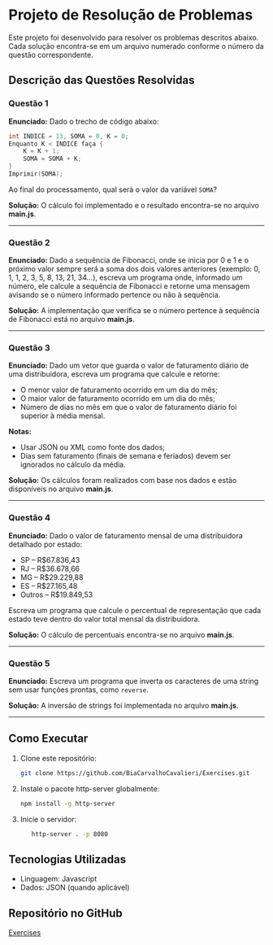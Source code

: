 # Projeto de Resolução de Problemas

Este projeto foi desenvolvido para resolver os problemas descritos abaixo. Cada solução encontra-se em um arquivo numerado conforme o número da questão correspondente.

## Descrição das Questões Resolvidas

### **Questão 1**
**Enunciado:**
Dado o trecho de código abaixo:

```c
int INDICE = 13, SOMA = 0, K = 0;
Enquanto K < INDICE faça {
    K = K + 1;
    SOMA = SOMA + K;
}
Imprimir(SOMA);
```

Ao final do processamento, qual será o valor da variável `SOMA`?

**Solução:**
O cálculo foi implementado e o resultado encontra-se no arquivo **main.js**.

---

### **Questão 2**
**Enunciado:**
Dado a sequência de Fibonacci, onde se inicia por 0 e 1 e o próximo valor sempre será a soma dos dois valores anteriores (exemplo: 0, 1, 1, 2, 3, 5, 8, 13, 21, 34...), escreva um programa onde, informado um número, ele calcule a sequência de Fibonacci e retorne uma mensagem avisando se o número informado pertence ou não à sequência.

**Solução:**
A implementação que verifica se o número pertence à sequência de Fibonacci está no arquivo **main.js**.

---

### **Questão 3**
**Enunciado:**
Dado um vetor que guarda o valor de faturamento diário de uma distribuidora, escreva um programa que calcule e retorne:

- O menor valor de faturamento ocorrido em um dia do mês;
- O maior valor de faturamento ocorrido em um dia do mês;
- Número de dias no mês em que o valor de faturamento diário foi superior à média mensal.

**Notas:**
- Usar JSON ou XML como fonte dos dados;
- Dias sem faturamento (finais de semana e feriados) devem ser ignorados no cálculo da média.

**Solução:**
Os cálculos foram realizados com base nos dados e estão disponíveis no arquivo **main.js**.

---

### **Questão 4**
**Enunciado:**
Dado o valor de faturamento mensal de uma distribuidora detalhado por estado:

- SP – R$67.836,43
- RJ – R$36.678,66
- MG – R$29.229,88
- ES – R$27.165,48
- Outros – R$19.849,53

Escreva um programa que calcule o percentual de representação que cada estado teve dentro do valor total mensal da distribuidora.

**Solução:**
O cálculo de percentuais encontra-se no arquivo **main.js**.

---

### **Questão 5**
**Enunciado:**
Escreva um programa que inverta os caracteres de uma string sem usar funções prontas, como `reverse`.

**Solução:**
A inversão de strings foi implementada no arquivo **main.js**.

---

## Como Executar
1. Clone este repositório:
   ```bash
   git clone https://github.com/BiaCarvalhoCavalieri/Exercises.git
   
   ```
2. Instale o pacote http-server globalmente:
   ```bash
   npm install -g http-server
   ```
3. Inicie o servidor:
   ```bash
      http-server . -p 8080
   ```

## Tecnologias Utilizadas
- Linguagem: Javascript
- Dados: JSON (quando aplicável)

## Repositório no GitHub
[Exercises](https://github.com/BiaCarvalhoCavalieri/Exercises)
